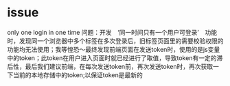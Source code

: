 # issue
only one login in one time 
问题：开发　‘同一时间只有一个用户可登录’　功能时，发现同一个浏览器中多个标签在多次登录后，旧标签页面里的需要校验权限的功能均无法使用；我等惶恐～最终发现前端页面在发送token时，使用的是js变量中的token；此token在用户进入页面时就已经进行了取值，导致token有一定的滞后性，最后我们建议前端，在每次发送token前，再次发送token时，再次获取一下当前的本地存储中的token;以保证token是最新的
